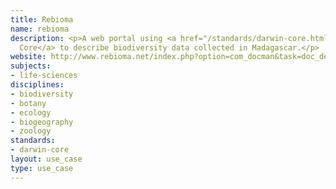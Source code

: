 ```yaml
---
title: Rebioma
name: rebioma
description: <p>A web portal using <a href="/standards/darwin-core.html">Darwin
  Core</a> to describe biodiversity data collected in Madagascar.</p>
website: http://www.rebioma.net/index.php?option=com_docman&task=doc_details&gid=57&Itemid=17&lang=en
subjects:
- life-sciences
disciplines:
- biodiversity
- botany
- ecology
- biogeography
- zoology
standards:
- darwin-core
layout: use_case
type: use_case
---
```


